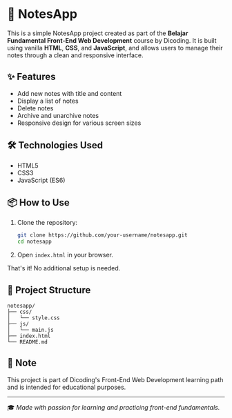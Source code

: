 
# 📝 NotesApp

This is a simple NotesApp project created as part of the **Belajar Fundamental Front-End Web Development** course by Dicoding. It is built using vanilla **HTML**, **CSS**, and **JavaScript**, and allows users to manage their notes through a clean and responsive interface.

## ✨ Features
- Add new notes with title and content
- Display a list of notes
- Delete notes
- Archive and unarchive notes
- Responsive design for various screen sizes

## 🛠️ Technologies Used
- HTML5
- CSS3
- JavaScript (ES6)

## 📦 How to Use

1. Clone the repository:
   ```bash
   git clone https://github.com/your-username/notesapp.git
   cd notesapp
   ```

2. Open `index.html` in your browser.

That's it! No additional setup is needed.

## 📁 Project Structure
```
notesapp/
├── css/
│   └── style.css
├── js/
│   └── main.js
├── index.html
└── README.md
```

## 📌 Note
This project is part of Dicoding's Front-End Web Development learning path and is intended for educational purposes.

---

🎓 *Made with passion for learning and practicing front-end fundamentals.*

